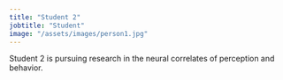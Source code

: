 ```yaml
---
title: "Student 2"
jobtitle: "Student"
image: "/assets/images/person1.jpg"
---
```


Student 2 is pursuing research in the neural correlates of perception and behavior.
